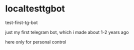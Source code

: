 # localtesttgbot
test-first-tg-bot


just my first telegram bot, which i made about 1-2 years ago

here only for personal control
